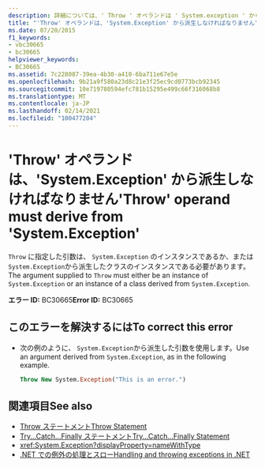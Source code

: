 ```yaml
---
description: 詳細については、' Throw ' オペランドは ' System.exception ' から派生しなければなりません
title: "'Throw' オペランドは、'System.Exception' から派生しなければなりません"
ms.date: 07/20/2015
f1_keywords:
- vbc30665
- bc30665
helpviewer_keywords:
- BC30665
ms.assetid: 7c228087-39ea-4b30-a410-6ba711e67e5e
ms.openlocfilehash: 9b21a9f580a23d8c21e3f25ec9cd0773bcb92345
ms.sourcegitcommit: 10e719780594efc781b15295e499c66f316068b8
ms.translationtype: MT
ms.contentlocale: ja-JP
ms.lasthandoff: 02/14/2021
ms.locfileid: "100477204"
---
```

# <a name="throw-operand-must-derive-from-systemexception"></a><span data-ttu-id="a3581-103">'Throw' オペランドは、'System.Exception' から派生しなければなりません</span><span class="sxs-lookup"><span data-stu-id="a3581-103">'Throw' operand must derive from 'System.Exception'</span></span>

<span data-ttu-id="a3581-104">`Throw` に指定した引数は、 `System.Exception` のインスタンスであるか、または `System.Exception`から派生したクラスのインスタンスである必要があります。</span><span class="sxs-lookup"><span data-stu-id="a3581-104">The argument supplied to `Throw` must either be an instance of `System.Exception` or an instance of a class derived from `System.Exception`.</span></span>  
  
 <span data-ttu-id="a3581-105">**エラー ID:** BC30665</span><span class="sxs-lookup"><span data-stu-id="a3581-105">**Error ID:** BC30665</span></span>  
  
## <a name="to-correct-this-error"></a><span data-ttu-id="a3581-106">このエラーを解決するには</span><span class="sxs-lookup"><span data-stu-id="a3581-106">To correct this error</span></span>  
  
- <span data-ttu-id="a3581-107">次の例のように、 `System.Exception`から派生した引数を使用します。</span><span class="sxs-lookup"><span data-stu-id="a3581-107">Use an argument derived from `System.Exception`, as in the following example.</span></span>  
  
    ```vb
    Throw New System.Exception("This is an error.")  
    ```  
  
## <a name="see-also"></a><span data-ttu-id="a3581-108">関連項目</span><span class="sxs-lookup"><span data-stu-id="a3581-108">See also</span></span>

- [<span data-ttu-id="a3581-109">Throw ステートメント</span><span class="sxs-lookup"><span data-stu-id="a3581-109">Throw Statement</span></span>](../language-reference/statements/throw-statement.md)
- [<span data-ttu-id="a3581-110">Try...Catch...Finally ステートメント</span><span class="sxs-lookup"><span data-stu-id="a3581-110">Try...Catch...Finally Statement</span></span>](../language-reference/statements/try-catch-finally-statement.md)
- <xref:System.Exception?displayProperty=nameWithType>
- [<span data-ttu-id="a3581-111">.NET での例外の処理とスロー</span><span class="sxs-lookup"><span data-stu-id="a3581-111">Handling and throwing exceptions in .NET</span></span>](../../standard/exceptions/index.md)
